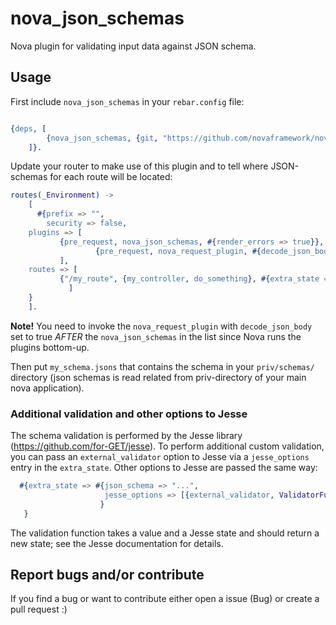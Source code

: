 # nova_json_schemas

Nova plugin for validating input data against JSON schema.

## Usage

First include `nova_json_schemas` in your `rebar.config` file:

```erlang

{deps, [
        {nova_json_schemas, {git, "https://github.com/novaframework/nova_json_schemas.git", {branch, "master"}}}
	]}.
```

Update your router to make use of this plugin and to tell where JSON-schemas for each route will be located:

```erlang
routes(_Environment) ->
    [
      #{prefix => "",
        security => false,
	plugins => [
		   {pre_request, nova_json_schemas, #{render_errors => true}},
                   {pre_request, nova_request_plugin, #{decode_json_body => true}}
		   ],
	routes => [
	       {"/my_route", {my_controller, do_something}, #{extra_state => #{json_schema => "./schemas/my_schema.jsons"}}}
	         ]
	}
    ].
```

**Note!** You need to invoke the `nova_request_plugin` with `decode_json_body` set to true _AFTER_ the `nova_json_schemas` in the list since Nova runs the plugins bottom-up.

Then put `my_schema.jsons` that contains the schema in your `priv/schemas/` directory (json schemas is read related from priv-directory of your main nova application).

### Additional validation and other options to Jesse

The schema validation is performed by the Jesse library
(https://github.com/for-GET/jesse). To perform additional custom
validation, you can pass an `external_validator` option to Jesse via a
`jesse_options` entry in the `extra_state`. Other options to Jesse are
passed the same way:

``` erlang
  #{extra_state => #{json_schema => "...",
                     jesse_options => [{external_validator, ValidatorFun}]
                    }
   }
```

The validation function takes a value and a Jesse state and should return a
new state; see the Jesse documentation for details.


## Report bugs and/or contribute

If you find a bug or want to contribute either open a issue (Bug) or create a pull request :)
